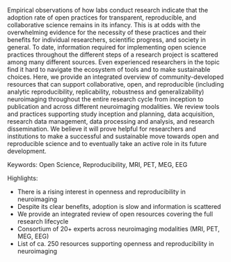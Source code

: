Empirical observations of how labs conduct research indicate that the adoption rate of open practices for transparent, reproducible, 
and collaborative science remains in its infancy. This is at odds with the overwhelming evidence for the necessity of these practices 
and their benefits for individual researchers, scientific progress, and society in general. To date, information required for 
implementing open science practices throughout the different steps of a research project is scattered among many different sources. 
Even experienced researchers in the topic find it hard to navigate the ecosystem of tools and to make sustainable choices. Here, we 
provide an integrated overview of community-developed resources that can support collaborative, open, and reproducible 
(including analytic reproducibility, replicability, robustness and generalizability) neuroimaging throughout the entire research cycle from 
inception to publication and across different neuroimaging modalities. We review tools and practices supporting study inception and planning, data acquisition,
research data management, data processing and analysis, and research dissemination. We believe it will prove helpful for researchers and institutions to make a 
successful and sustainable move towards open and reproducible science and to eventually take an active role in its future development.

Keywords: Open Science, Reproducibility, MRI, PET, MEG, EEG
 
Highlights:
* There is a rising interest in openness and reproducibility in neuroimaging
* Despite its clear benefits, adoption is slow and information is scattered 
* We provide an integrated review of open resources covering the full research lifecycle
* Consortium of 20+ experts across neuroimaging modalities (MRI, PET, MEG, EEG) 
* List of ca. 250 resources supporting openness and reproducibility in neuroimaging
